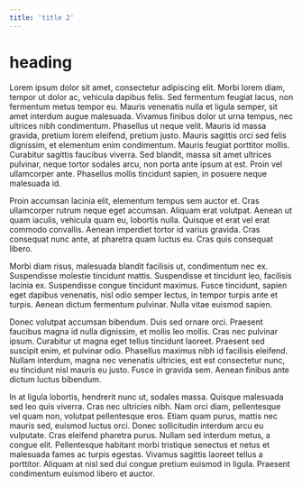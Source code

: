 ```yaml
---
title: 'title 2'
---
```


# heading
Lorem ipsum dolor sit amet, consectetur adipiscing elit. Morbi lorem diam, tempor ut dolor ac, vehicula dapibus felis. Sed fermentum feugiat lacus, non fermentum metus tempor eu. Mauris venenatis nulla et ligula semper, sit amet interdum augue malesuada. Vivamus finibus dolor ut urna tempus, nec ultrices nibh condimentum. Phasellus ut neque velit. Mauris id massa gravida, pretium lorem eleifend, pretium justo. Mauris sagittis orci sed felis dignissim, et elementum enim condimentum. Mauris feugiat porttitor mollis. Curabitur sagittis faucibus viverra. Sed blandit, massa sit amet ultrices pulvinar, neque tortor sodales arcu, non porta ante ipsum at est. Proin vel ullamcorper ante. Phasellus mollis tincidunt sapien, in posuere neque malesuada id.

Proin accumsan lacinia elit, elementum tempus sem auctor et. Cras ullamcorper rutrum neque eget accumsan. Aliquam erat volutpat. Aenean ut quam iaculis, vehicula quam eu, lobortis nulla. Quisque et erat vel erat commodo convallis. Aenean imperdiet tortor id varius gravida. Cras consequat nunc ante, at pharetra quam luctus eu. Cras quis consequat libero.

Morbi diam risus, malesuada blandit facilisis ut, condimentum nec ex. Suspendisse molestie tincidunt mattis. Suspendisse et tincidunt leo, facilisis lacinia ex. Suspendisse congue tincidunt maximus. Fusce tincidunt, sapien eget dapibus venenatis, nisl odio semper lectus, in tempor turpis ante et turpis. Aenean dictum fermentum pulvinar. Nulla vitae euismod sapien.

Donec volutpat accumsan bibendum. Duis sed ornare orci. Praesent faucibus magna id nulla dignissim, et mollis leo mollis. Cras nec pulvinar ipsum. Curabitur ut magna eget tellus tincidunt laoreet. Praesent sed suscipit enim, et pulvinar odio. Phasellus maximus nibh id facilisis eleifend. Nullam interdum, magna nec venenatis ultricies, est est consectetur nunc, eu tincidunt nisl mauris eu justo. Fusce in gravida sem. Aenean finibus ante dictum luctus bibendum.

In at ligula lobortis, hendrerit nunc ut, sodales massa. Quisque malesuada sed leo quis viverra. Cras nec ultricies nibh. Nam orci diam, pellentesque vel quam non, volutpat pellentesque eros. Etiam quam purus, mattis nec mauris sed, euismod luctus orci. Donec sollicitudin interdum arcu eu vulputate. Cras eleifend pharetra purus. Nullam sed interdum metus, a congue elit. Pellentesque habitant morbi tristique senectus et netus et malesuada fames ac turpis egestas. Vivamus sagittis laoreet tellus a porttitor. Aliquam at nisl sed dui congue pretium euismod in ligula. Praesent condimentum euismod libero et auctor.
